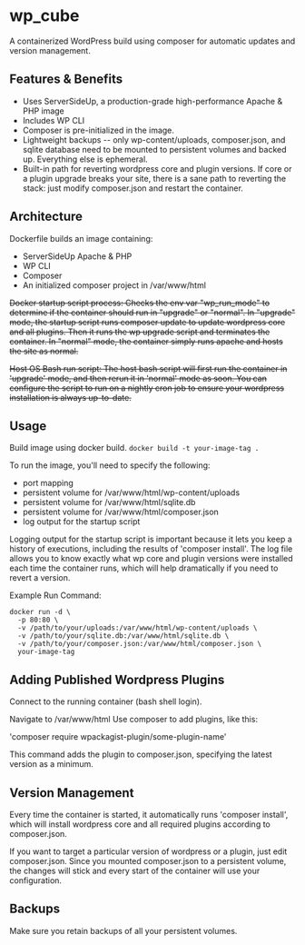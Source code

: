 # wp_cube
A containerized WordPress build using composer for automatic updates and version management.

## Features & Benefits
- Uses ServerSideUp, a production-grade high-performance Apache & PHP image
- Includes WP CLI
- Composer is pre-initialized in the image.
- Lightweight backups -- only wp-content/uploads, composer.json, and sqlite database need to be mounted to persistent volumes and backed up. Everything else is ephemeral.
- Built-in path for reverting wordpress core and plugin versions. If core or a plugin upgrade breaks your site, there is a sane path to reverting the stack: just modify composer.json and restart the container.

## Architecture
Dockerfile builds an image containing:
- ServerSideUp Apache & PHP
- WP CLI
- Composer
- An initialized composer project in /var/www/html

~~Docker startup script process:
Checks the env var "wp_run_mode" to determine if the container should run in "upgrade" or "normal".
In "upgrade" mode, the startup script runs composer update to update wordpress core and all plugins. Then it runs the wp upgrade script and terminates the container.
In "normal" mode, the container simply runs apache and hosts the site as normal.~~

~~Host OS Bash run script:
The host bash script will first run the container in 'upgrade' mode, and then rerun it in 'normal' mode as soon.
You can configure the script to run on a nightly cron job to ensure your wordpress installation is always up-to-date.~~

## Usage
Build image using docker build.
```docker build -t your-image-tag .```

To run the image, you'll need to specify the following:
- port mapping
- persistent volume for /var/www/html/wp-content/uploads
- persistent volume for /var/www/html/sqlite.db
- persistent volume for /var/www/html/composer.json
- log output for the startup script

Logging output for the startup script is important because it lets you keep a history of executions, including the results of 'composer install'. The log file allows you to know exactly what wp core and plugin versions were installed each time the container runs, which will help dramatically if you need to revert a version.

Example Run Command:
```
docker run -d \
  -p 80:80 \
  -v /path/to/your/uploads:/var/www/html/wp-content/uploads \
  -v /path/to/your/sqlite.db:/var/www/html/sqlite.db \
  -v /path/to/your/composer.json:/var/www/html/composer.json \
  your-image-tag
 ```

## Adding Published Wordpress Plugins
Connect to the running container (bash shell login).

Navigate to /var/www/html
Use composer to add plugins, like this:

'composer require wpackagist-plugin/some-plugin-name'

This command adds the plugin to composer.json, specifying the latest version as a minimum.

## Version Management
Every time the container is started, it automatically runs 'composer install', which will install wordpress core and all required plugins according to composer.json.

If you want to target a particular version of wordpress or a plugin, just edit composer.json.  Since you mounted composer.json to a persistent volume, the changes will stick and every start of the container will use your configuration.

## Backups
Make sure you retain backups of all your persistent volumes.
